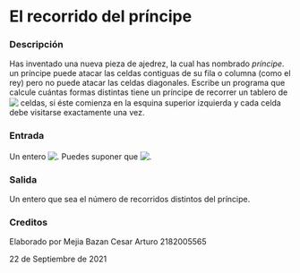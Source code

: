 # El recorrido del príncipe

### Descripción

Has inventado una nueva pieza de ajedrez, la cual has nombrado _príncipe_. un príncipe puede atacar las celdas contiguas de su fila o columna (como el rey) pero no puede atacar las celdas diagonales. Escribe un programa que calcule cuántas formas distintas tiene un príncipe de recorrer un tablero de <!-- $N * N$ --> <img style="transform: translateY(0.1em); background: white;" src="https://render.githubusercontent.com/render/math?math=N%20*%20N"> celdas, si éste comienza en la esquina superior izquierda y cada celda debe visitarse exactamente una vez.

### Entrada

Un entero <!-- $N$ --> <img style="transform: translateY(0.1em); background: white;" src="https://render.githubusercontent.com/render/math?math=N">. Puedes suponer que <!-- $1<=N<=6$ --> <img style="transform: translateY(0.1em); background: white;" src="https://render.githubusercontent.com/render/math?math=1%3C%3DN%3C%3D6">.

### Salida

Un entero que sea el número de recorridos distintos del príncipe.

### Creditos

Elaborado por Mejia Bazan Cesar Arturo 2182005565

22 de Septiembre de 2021
